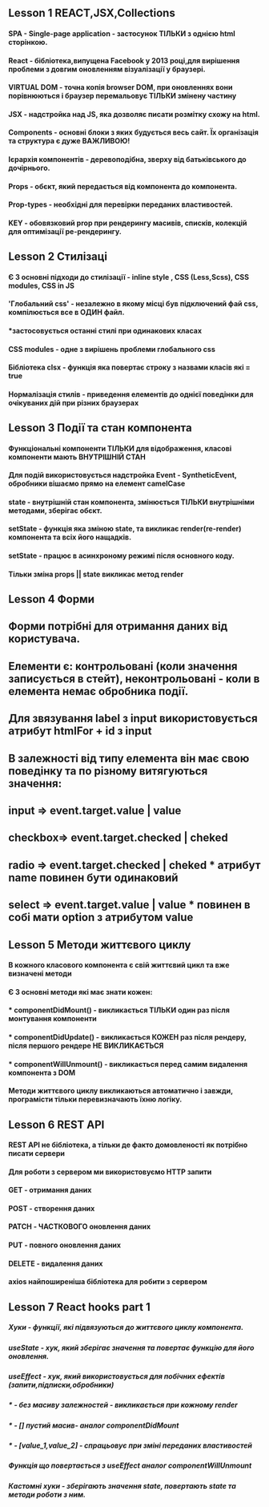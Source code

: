 ## Lesson 1 REACT,JSX,Collections

#### SPA - Single-page application - застосунок ТІЛЬКИ з однією html сторінкою.

#### React - бібліотека,випущена Facebook у 2013 році,для вирішення проблеми з довгим оновленням візуалізації у браузері.

#### VIRTUAL DOM - точна копія browser DOM, при оновленнях вони порівнюються і браузер перемальовує ТІЛЬКИ змінену частину

#### JSX - надстройка над JS, яка дозволяє писати розмітку схожу на html.

#### Components - основні блоки з яких будується весь сайт. Їх організація та структура є дуже ВАЖЛИВОЮ!

#### Ієрархія компонентів - деревоподібна, зверху від батьківського до дочірнього.

#### Props - обєкт, який передається від компонента до компонента.

#### Prop-types - необхідні для перевірки переданих властивостей.

#### KEY - обовязковий prop при рендерингу масивів, списків, колекцій для оптимізації ре-рендерингу.

## Lesson 2 Стилізаці

#### Є 3 основні підходи до стилізації - inline style , CSS (Less,Scss), CSS modules, CSS in JS

#### 'Глобальний css' - незалежно в якому місці був підключений фай css, компілюється все в ОДИН файл.

#### \*застосовується останні стилі при одинакових класах

#### CSS modules - одне з вирішень проблеми глобального css

#### Бібліотека clsx - функція яка повертає строку з назвами класів які = true

#### Нормалізація стилів - приведення елементів до однієї поведінки для очікуваних дій при різних браузерах

## Lesson 3 Події та стан компонента

#### Функціональні компоненти ТІЛЬКИ для відображення, класові компоненти мають ВНУТРІШНІЙ СТАН

#### Для подій використовується надстройка Event - SyntheticEvent, обробники вішаємо прямо на елемент camelCase

#### state - внутрішній стан компонента, змінюється ТІЛЬКИ внутрішніми методами, зберігає обєкт.

#### setState - функція яка зміною state, та викликає render(re-render) компонента та всіх його нащадків.

#### setState - працює в асинхроному режимі після основного коду.

#### Тільки зміна props || state викликає метод render

## Lesson 4 Форми

## Форми потрібні для отримання даних від користувача.

## Елементи є: контрольовані (коли значення записується в стейт), неконтрольовані - коли в елемента немає обробника події.

## Для звязування label з input використовується атрибут htmlFor + id з input

## В залежності від типу елемента він має свою поведінку та по різному витягуються значення:

## input => event.target.value | value

## checkbox=> event.target.checked | cheked

## radio => event.target.checked | cheked \* атрибут name повинен бути одинаковий

## select => event.target.value | value \* повинен в собі мати option з атрибутом value

## Lesson 5 Методи життєвого циклу

#### В кожного класового компонента є свій життєвий цикл та вже визначені методи

#### Є 3 основні методи які має знати кожен:

#### \* componentDidMount() - викликається ТІЛЬКИ один раз після монтування компоненти

#### \* componentDidUpdate() - викликається КОЖЕН раз після рендеру, після першого рендере НЕ ВИКЛИКАЄТЬСЯ

#### \* componentWillUnmount() - викликається перед самим видалення компонента з DOM

#### Методи життєвого циклу викликаються автоматично і завжди, програмісти тільки перевизначають їхню логіку.

## Lesson 6 REST API

#### REST API не бібліотека, а тільки де факто домовленості як потрібно писати сервери

#### Для роботи з сервером ми використовуємо HTTP запити

#### GET - отримання даних

#### POST - створення даних

#### PATCH - ЧАСТКОВОГО оновлення даних

#### PUT - повного оновлення даних

#### DELETE - видалення даних

#### axios найпоширеніша бібліотека для робити з сервером

## Lesson 7 React hooks part 1

##### Хуки - функції, які підвязуються до життєвого циклу компонента.

##### useState - хук, який зберігає значення та повертає функцію для його оновлення.

##### useEffect - хук, який використовується для побічних ефектів (запити,підписки,обробники)

##### \* - без масиву залежностей - викликається при кожному render

##### \* - [] пустий масив- аналог componentDidMount

##### \* - [value_1,value_2] - спрацьовує при зміні переданих властивостей

##### Функція що повертається з useEffect аналог componentWillUnmount

##### Кастомні хуки - зберігають значення state, повертають state та методи роботи з ним.
